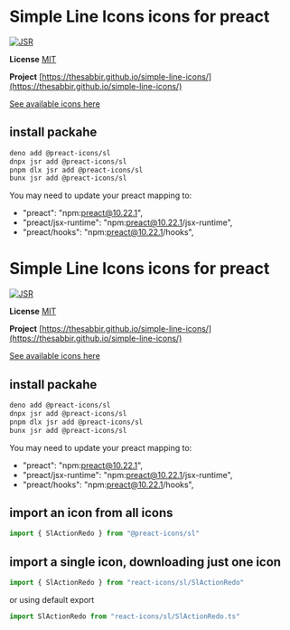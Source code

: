 # Simple Line Icons icons for preact

[![JSR](https://jsr.io/badges/@preact-icons/sl)](https://jsr.io/@preact-icons/sl)

**License** [MIT](https://opensource.org/licenses/MIT)

**Project** [https://thesabbir.github.io/simple-line-icons/](https://thesabbir.github.io/simple-line-icons/)

[See available icons here](https://react-icons.deno.dev/sl)

## install packahe

```bash
deno add @preact-icons/sl
dnpx jsr add @preact-icons/sl
pnpm dlx jsr add @preact-icons/sl
bunx jsr add @preact-icons/sl
```

You may need to update your preact mapping to:
 - "preact": "npm:preact@10.22.1",
 - "preact/jsx-runtime": "npm:preact@10.22.1/jsx-runtime",
 - "preact/hooks": "npm:preact@10.22.1/hooks",


# Simple Line Icons icons for preact

[![JSR](https://jsr.io/badges/@preact-icons/sl)](https://jsr.io/@preact-icons/sl)

**License** [MIT](https://opensource.org/licenses/MIT)

**Project** [https://thesabbir.github.io/simple-line-icons/](https://thesabbir.github.io/simple-line-icons/)

[See available icons here](https://react-icons.deno.dev/sl)

## install packahe

```bash
deno add @preact-icons/sl
dnpx jsr add @preact-icons/sl
pnpm dlx jsr add @preact-icons/sl
bunx jsr add @preact-icons/sl
```

You may need to update your preact mapping to:
 - "preact": "npm:preact@10.22.1",
 - "preact/jsx-runtime": "npm:preact@10.22.1/jsx-runtime",
 - "preact/hooks": "npm:preact@10.22.1/hooks",


## import an icon from all icons

```ts
import { SlActionRedo } from "@preact-icons/sl"
```

## import a single icon, downloading just one icon

```ts
import { SlActionRedo } from "react-icons/sl/SlActionRedo"
```

or using default export

```ts
import SlActionRedo from "react-icons/sl/SlActionRedo.ts"
```

